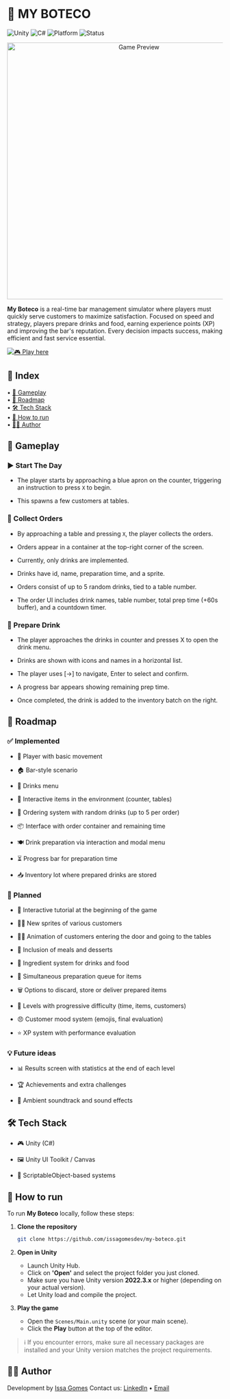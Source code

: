 <h1>🍻 MY BOTECO</h1>

![Unity](https://img.shields.io/badge/unity-%23000000.svg?style=for-the-badge&logo=unity&logoColor=white)
![C#](https://img.shields.io/badge/c%23-%23239120.svg?style=for-the-badge&logo=csharp&logoColor=white)
![Platform](https://img.shields.io/badge/Platform-PC-green?style=for-the-badge)
![Status](https://img.shields.io/badge/🛠️%20In%20Development-FF8C00?style=for-the-badge)


<p align="center">
  <img src="https://my-boteco.byissa.tech/media/img/preview.png" alt="Game Preview" width="600"/>
</p>

**My Boteco** is a real-time bar management simulator where players must quickly serve customers to maximize satisfaction. Focused on speed and strategy, players prepare drinks and food, earning experience points (XP) and improving the bar's reputation. Every decision impacts success, making efficient and fast service essential.

[![🎮 Play here](https://img.shields.io/badge/🎮%20Play%20here-My%20Boteco-blueviolet?style=for-the-badge)](https://my-boteco.byissa.tech)

<h2>🧭 Index</h2>

<p>
  • <a href="#gameplay">🧩 Gameplay</a><br/> 
  • <a href="#roadmap">🚧 Roadmap</a><br/>
  • <a href="#tech-stack">🛠️ Tech Stack</a><br/>
  • <a href="#how-to-run">🚀 How to run</a><br/>
  • <a href="#author">🧑‍💻 Author</a><br/>
</p>

<h2 id="gameplay">🧩 Gameplay</h2>

### ▶️ Start The Day

- The player starts by approaching a blue apron on the counter, triggering an instruction to press `X` to begin.

- This spawns a few customers at tables.

### 🧾 Collect Orders

- By approaching a table and pressing `X`, the player collects the orders.

- Orders appear in a container at the top-right corner of the screen.

- Currently, only drinks are implemented.

- Drinks have id, name, preparation time, and a sprite.

- Orders consist of up to 5 random drinks, tied to a table number.

- The order UI includes drink names, table number, total prep time (+60s buffer), and a countdown timer.

### 🥤 Prepare Drink

- The player approaches the drinks in counter and presses X to open the drink menu.

- Drinks are shown with icons and names in a horizontal list.

- The player uses [→] to navigate, Enter to select and confirm.

- A progress bar appears showing remaining prep time.

- Once completed, the drink is added to the inventory batch on the right.

<h2 id="gameplay">🚧 Roadmap</h2>

### ✅ Implemented

- 👤 Player with basic movement

- 🏠 Bar-style scenario

- 🧾 Drinks menu

- 🧊 Interactive items in the environment (counter, tables)

- 🍹 Ordering system with random drinks (up to 5 per order)

- 📦 Interface with order container and remaining time

- 🍽️ Drink preparation via interaction and modal menu

- ⏳ Progress bar for preparation time

- 📥 Inventory lot where prepared drinks are stored

### 🔄 Planned

- 📘 Interactive tutorial at the beginning of the game

- 🧍‍♂️ New sprites of various customers

- 🚶‍♂️ Animation of customers entering the door and going to the tables

- 🍔 Inclusion of meals and desserts

- 🧅 Ingredient system for drinks and food

- 🔁 Simultaneous preparation queue for items

- 🗑️ Options to discard, store or deliver prepared items

- 🔼 Levels with progressive difficulty (time, items, customers)

- 😠 Customer mood system (emojis, final evaluation)

- ⭐ XP system with performance evaluation

### 💡 Future ideas

- 📊 Results screen with statistics at the end of each level

- 🏆 Achievements and extra challenges

- 🎵 Ambient soundtrack and sound effects

<h2 id="tech-stack">🛠️ Tech Stack</h2>

- 🎮 Unity (C#)

- 🖼️ Unity UI Toolkit / Canvas

- 🧠 ScriptableObject-based systems


<h2 id="how-to-run">🚀 How to run</h2>

To run **My Boteco** locally, follow these steps:

1. **Clone the repository**
   ```bash
   git clone https://github.com/issagomesdev/my-boteco.git
   ```
2. **Open in Unity**
   - Launch Unity Hub.
   - Click on **'Open'** and select the project folder you just cloned.
   - Make sure you have Unity version **2022.3.x** or higher (depending on your actual version).
   - Let Unity load and compile the project.

3. **Play the game**
   - Open the `Scenes/Main.unity` scene (or your main scene).
   - Click the **Play** button at the top of the editor.

> ℹ️ If you encounter errors, make sure all necessary packages are installed and your Unity version matches the project requirements.

<h2 id="author">🧑‍💻 Author</h2>

Development by [Issa Gomes](https://github.com/issagomesdev)
Contact us: [LinkedIn](https://linkedin.com/in/issagomesdev) • [Email](mailto:byissag@gmail.com)

